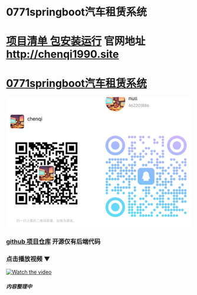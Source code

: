 # 0771springboot汽车租赁系统


# [项目清单 包安装运行](http://chenqi1990.site) 官网地址 http://chenqi1990.site

# [0771springboot汽车租赁系统](https://github.com/GraduationProject-springboot/0771springboot)

![picture](https://raw.githubusercontent.com/GraduationProject-springboot/.github/main/img/wx.png)

### [github 项目仓库](https://github.com/GraduationProject-springboot/allSpringbootProjects) 开源仅有后端代码

### 点击播放视频 ▼
[![Watch the video](https://i.sstatic.net/Vp2cE.png)]()

#####   内容整理中  











